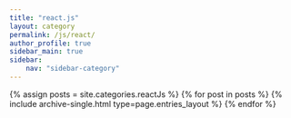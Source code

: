 ```yaml
---
title: "react.js"
layout: category
permalink: /js/react/
author_profile: true
sidebar_main: true
sidebar:
    nav: "sidebar-category"
---
```


{% assign posts = site.categories.reactJs %}
{% for post in posts %} {% include archive-single.html type=page.entries_layout %} {% endfor %}